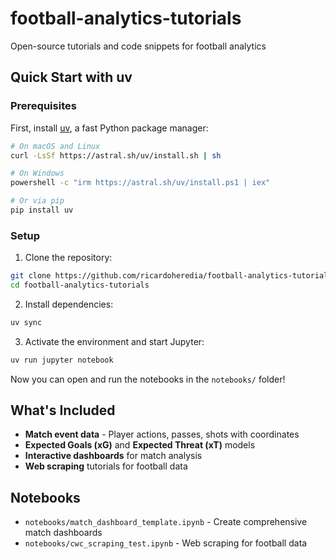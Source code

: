# football-analytics-tutorials
Open-source tutorials and code snippets for football analytics

## Quick Start with uv

### Prerequisites

First, install [uv](https://docs.astral.sh/uv/getting-started/installation/), a fast Python package manager:

```bash
# On macOS and Linux
curl -LsSf https://astral.sh/uv/install.sh | sh

# On Windows
powershell -c "irm https://astral.sh/uv/install.ps1 | iex"

# Or via pip
pip install uv
```

### Setup

1. Clone the repository:
```bash
git clone https://github.com/ricardoheredia/football-analytics-tutorials.git
cd football-analytics-tutorials
```

2. Install dependencies:
```bash
uv sync
```

3. Activate the environment and start Jupyter:
```bash
uv run jupyter notebook
```

Now you can open and run the notebooks in the `notebooks/` folder!

## What's Included

- **Match event data** - Player actions, passes, shots with coordinates
- **Expected Goals (xG)** and **Expected Threat (xT)** models
- **Interactive dashboards** for match analysis
- **Web scraping** tutorials for football data

## Notebooks

- `notebooks/match_dashboard_template.ipynb` - Create comprehensive match dashboards
- `notebooks/cwc_scraping_test.ipynb` - Web scraping for football data
